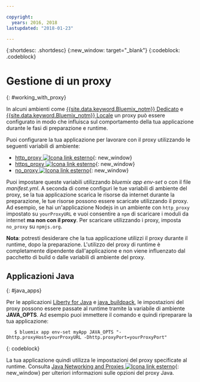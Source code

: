 ```yaml
---

copyright:
  years: 2016, 2018
lastupdated: "2018-01-23"

---
```


{:shortdesc: .shortdesc}
{:new_window: target="_blank"}
{:codeblock: .codeblock}


# Gestione di un proxy
{: #working_with_proxy}

In alcuni ambienti come [{{site.data.keyword.Bluemix_notm}} Dedicato](/docs/dedicated/index.html#dedicated) e
[{{site.data.keyword.Bluemix_notm}} Locale](/docs/local/index.html#local) un proxy può essere configurato in modo che influisca sul comportamento della tua applicazione durante le fasi di preparazione e runtime.

Puoi configurare la tua applicazione per lavorare con il proxy utilizzando le seguenti variabili di ambiente: 
  * [http_proxy ![Icona link esterno](../../icons/launch-glyph.svg "Icona link esterno")](https://docs.cloudfoundry.org/buildpacks/proxy-usage.html){: new_window}
  * [https_proxy ![Icona link esterno](../../icons/launch-glyph.svg "Icona link esterno")](https://docs.cloudfoundry.org/buildpacks/proxy-usage.html){: new_window}
  * [no_proxy ![Icona link esterno](../../icons/launch-glyph.svg "Icona link esterno")](http://www.gnu.org/software/wget/manual/html_node/Proxies.html){: new_window}

Puoi impostare queste variabili utilizzando *bluemix app env-set* o con il file *manifest.yml*.  A seconda di come configuri le tue variabili di ambiente del proxy, se la tua applicazione scarica le risorse da internet durante la preparazione, le tue risorse possono essere scaricate utilizzando il proxy. Ad esempio, se hai un'applicazione Nodejs in un ambiente con `http_proxy` impostato su `yourProxyURL` e vuoi consentire a `npm` di scaricare i moduli da internet **ma non con il proxy**.  Per scaricare utilizzando i proxy, imposta `no_proxy` su `npmjs.org`.

**Nota**: potresti desiderare che la tua applicazione utilizzi il proxy durante il runtime, dopo la preparazione.  L'utilizzo del proxy di runtime è completamente dipendente dall'applicazione e non viene influenzato dal pacchetto di build o dalle variabili di ambiente del proxy.

## Applicazioni Java
{: #java_apps}

Per le applicazioni [Liberty for Java](/docs/runtimes/liberty/index.html) e [java_buildpack](/docs/runtimes/tomcat/index.html), le impostazioni del proxy possono essere passate al runtime tramite la variabile di ambiente **JAVA_OPTS**.  Ad esempio puoi immettere il comando e quindi ripreparare la tua applicazione:
```
   $ bluemix app env-set myApp JAVA_OPTS "-Dhttp.proxyHost=yourProxyURL -Dhttp.proxyPort=yourProxyPort"
```
{: codeblock}

La tua applicazione quindi utilizza le impostazioni del proxy specificate al runtime. Consulta [Java Networking and Proxies ![Icona link esterno](../../icons/launch-glyph.svg "Icona link esterno")](https://docs.oracle.com/javase/8/docs/technotes/guides/net/proxies.html){: new_window} per ulteriori informazioni sulle opzioni del proxy Java.
